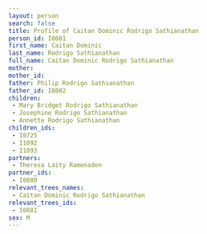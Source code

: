 ```yaml
---
layout: person
search: false
title: Profile of Caitan Dominic Rodrigo Sathianathan
person_id: I0881
first_name: Caitan Dominic
last_name: Rodrigo Sathianathan
full_name: Caitan Dominic Rodrigo Sathianathan
mother: 
mother_id: 
father: Philip Rodrigo Sathianathan
father_id: I0882
children:
 - Mary Bridget Rodrigo Sathianathan
 - Josephine Rodrigo Sathianathan
 - Annette Rodrigo Sathianathan
children_ids:
 - I0725
 - I1092
 - I1093
partners:
 - Theresa Laity Ramenaden
partner_ids:
 - I0880
relevant_trees_names:
 - Caitan Dominic Rodrigo Sathianathan
relevant_trees_ids:
 - I0881
sex: M
---
```


